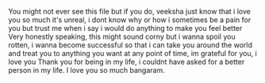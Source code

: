 You might not ever see this file but if you do, veeksha just know that i love you so much it's unreal, i dont know why or how i sometimes be a pain for you but trust me when i say i would do anything to make you feel better
Very honestly speaking, this might sound corny but i wanna spoil you rotten, i wanna become successful so that i can take you around the world and treat you to anything you want at any point of time, im grateful for you, i love you
Thank you for being in my life, i couldnt have asked for a better person in my life. I love you so much bangaram.
